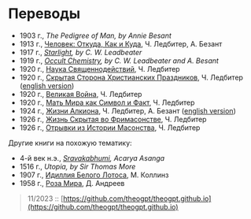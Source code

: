 # Переводы

- 1903 г., _The Pedigree of Man, by Annie Besant_
- 1913 г., [Человек: Откуда, Как и Куда](man-whence-how-and-whither/index.md), Ч. Ледбитер, А. Безант
- 1917 г., _[Starlight](https://archive.org/details/starlightsevenad00lead), by C. W. Leadbeater_
- 1919 г., _[Occult Chemistry](https://archive.org/details/occultchemistryc00besa), by C. W. Leadbeater and A. Besant_
- 1920 г., [Наука Священнодействий](science-of-sacraments/index.md), Ч. Ледбитер
- 1920 г., [Скрытая Сторона Христианских Праздников](hidden-side-of-christian-festivals/index.md), Ч. Ледбитер ([english version](hidden-side-of-christian-festivals/en.md))
- 1920 г., [Великая Война](the-great-war/index.md), Ч. Ледбитер
- 1920 г., [Мать Мира как Символ и Факт](world-mother/index.md), Ч. Ледбитер
- 1924 г., [Жизни Алкиона](lives-of-alcyone/index.md), Ч. Ледбитер, А. Безант ([english version](lives-of-alcyone/en.md))
- 1926 г., [Жизнь Скрытая во Фримасонстве](hidden-life-in-freemasonry/index.md), Ч. Ледбитер
- 1926 г., [Отрывки из Истории Масонства](glimpses-of-masonic-history/index.md), Ч. Ледбитер

Другие книги на похожую тематику:

- 4-й век н.э., _[Sravakabhumi](https://archive.org/details/Sravakabhumi), Acarya Asanga_
- 1516 г., _Utopia, by Sir Thomas More_
- 1907 г., [Идиллия Белого Лотоса](idyll-of-white-lotus/index.md), М. Коллинз
- 1958 г., [Роза Мира](world-rose/index.md), Д. Андреев

> 11/2023 :: [https://github.com/theogpt/theogpt.github.io](https://github.com/theogpt/theogpt.github.io)
 